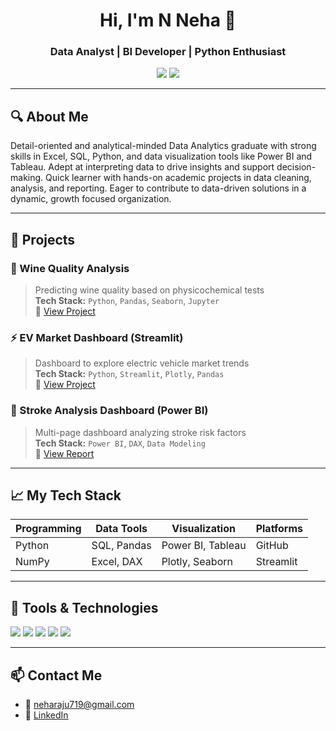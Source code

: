<h1 align="center">Hi, I'm N Neha 👋</h1>
<h3 align="center">Data Analyst | BI Developer | Python Enthusiast</h3>

<p align="center">
  <a href="https://www.linkedin.com/in/neha-raju27 "><img src="https://img.shields.io/badge/-LinkedIn-blue?style=flat-square&logo=linkedin"/></a>
  <a href="neharaju719@gmail.com"><img src="https://img.shields.io/badge/-Email-red?style=flat-square&logo=gmail&logoColor=white"/></a>
</p>

---

## 🔍 About Me
 Detail-oriented and analytical-minded Data Analytics graduate with strong skills in Excel, SQL,
 Python, and data visualization tools like Power BI and Tableau. Adept at interpreting data to drive
 insights and support decision-making. Quick learner with hands-on academic projects in data
 cleaning, analysis, and reporting. Eager to contribute to data-driven solutions in a dynamic, growth
focused organization.

---

## 💼 Projects

### 🧪 Wine Quality Analysis
> Predicting wine quality based on physicochemical tests  
**Tech Stack:** `Python`, `Pandas`, `Seaborn`, `Jupyter`  
📂 [View Project](https://github.com/neharaju27/Grape-Chemistry-Project.git)

### ⚡ EV Market Dashboard (Streamlit)
> Dashboard to explore electric vehicle market trends  
**Tech Stack:** `Python`, `Streamlit`, `Plotly`, `Pandas`  
📂 [View Project](https://github.com/neharaju27/INDIAN-EV-MARKETS.git)

### 🧠 Stroke Analysis Dashboard (Power BI)
> Multi-page dashboard analyzing stroke risk factors  
**Tech Stack:** `Power BI`, `DAX`, `Data Modeling`  
📂 [View Report](https://github.com/neharaju27/Healthcare-Stroke-Analysis.git)

---

## 📈 My Tech Stack
| Programming | Data Tools     | Visualization   | Platforms |
|-------------|----------------|-----------------|-----------|
| Python      | SQL, Pandas    | Power BI, Tableau | GitHub |
| NumPy       | Excel, DAX     | Plotly, Seaborn | Streamlit |

---

## 🧰 Tools & Technologies
<p align="left">
  <img src="https://img.shields.io/badge/Python-3776AB?style=for-the-badge&logo=python&logoColor=white"/>
  <img src="https://img.shields.io/badge/SQL-005C84?style=for-the-badge&logo=postgresql&logoColor=white"/>
  <img src="https://img.shields.io/badge/PowerBI-F2C811?style=for-the-badge&logo=powerbi&logoColor=black"/>
  <img src="https://img.shields.io/badge/Excel-217346?style=for-the-badge&logo=microsoft-excel&logoColor=white"/>
  <img src="https://img.shields.io/badge/Tableau-E97627?style=for-the-badge&logo=tableau&logoColor=white"/>
</p>

---

## 📫 Contact Me
- 💌 neharaju719@gmail.com
- 💼 [LinkedIn](https://www.linkedin.com/in/neha-raju27)

